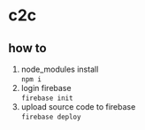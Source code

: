 # c2c
## how to
1. node_modules install  
`npm i`
2. login firebase  
`firebase init`
3. upload source code to firebase  
`firebase deploy`

